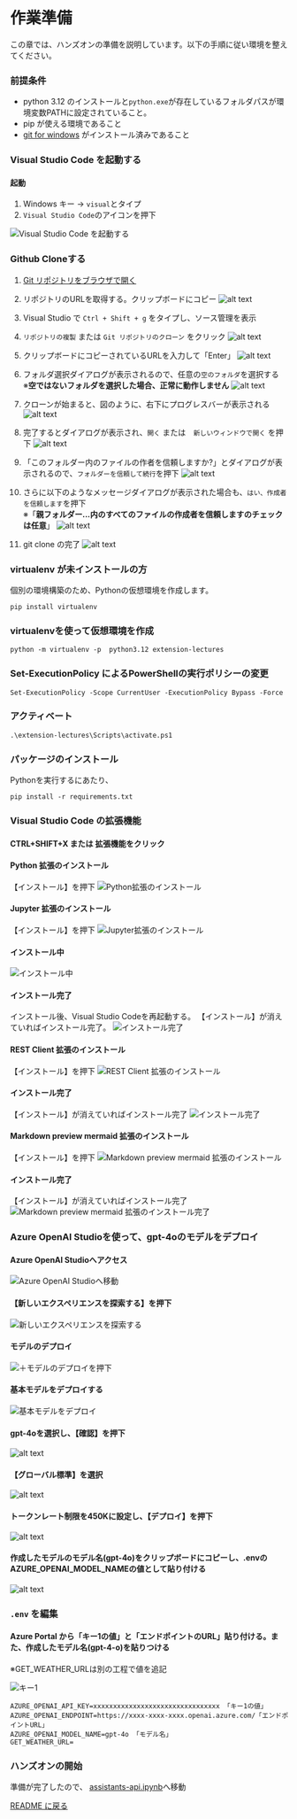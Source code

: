 # 作業準備
この章では、ハンズオンの準備を説明しています。以下の手順に従い環境を整えてください。
### 前提条件
- python 3.12 のインストールと` python.exe `が存在しているフォルダパスが環境変数PATHに設定されていること。
- pip が使える環境であること 
- [git for windows](https://gitforwindows.org/) がインストール済みであること

### Visual Studio Code を起動する
#### 起動

1. Windows キー -> `visual`とタイプ
1. `Visual Studio Code`のアイコンを押下

![Visual Studio Code を起動する](./images/launch-vscode.png)


### Github Cloneする

1. [Git リポジトリをブラウザで開く](https://github.com/tsukashusan/assistants-api-sample-using-python)

1. リポジトリのURLを取得する。クリップボードにコピー
![alt text](./images/git-get-repository-url.png)

1. Visual Studio で `Ctrl + Shift + g` をタイプし、ソース管理を表示

1. `リポジトリの複製` または `Git リポジトリのクローン` をクリック
![alt text](./images/git-clone-open.png)

1. クリップボードにコピーされているURLを入力して「Enter」
![alt text](./images/git-get-repository-url-enter.png)

1. フォルダ選択ダイアログが表示されるので、任意の`空のフォルダ`を選択する</br>※__空ではないフォルダを選択した場合、正常に動作しません__
![alt text](./images/git-get-repository-choice-folder.png)

1. クローンが始まると、図のように、右下にプログレスバーが表示される
![alt text](./images/git-get-repository-clone-in-progress.png)

1. 完了するとダイアログが表示され、`開く` または　`新しいウィンドウで開く` を押下
![alt text](./images/git-get-repository-open-folder.png)

1. 「このフォルダー内のファイルの作者を信頼しますか?」とダイアログが表示されるので、`フォルダーを信頼して続行`を押下
![alt text](./images/git-get-repository-trust-folder.png)

1. さらに以下のようなメッセージダイアログが表示された場合も、`はい、作成者を信頼します`を押下</br>※「__親フォルダー...内のすべてのファイルの作成者を信頼しますのチェックは任意__」
![alt text](./images/git-get-repository-trust-author.png)

1. git clone の完了
![alt text](./images/git-get-repository-complete-clone.png)

### virtualenv が未インストールの方
個別の環境構築のため、Pythonの仮想環境を作成します。
```pwsh
pip install virtualenv
```
### virtualenvを使って仮想環境を作成
```pwsh
python -m virtualenv -p  python3.12 extension-lectures
```

### Set-ExecutionPolicy によるPowerShellの実行ポリシーの変更
```pwsh
Set-ExecutionPolicy -Scope CurrentUser -ExecutionPolicy Bypass -Force
```


### アクティベート
```pwsh
.\extension-lectures\Scripts\activate.ps1
```

### パッケージのインストール
Pythonを実行するにあたり、
```pwsh
pip install -r requirements.txt
```

### Visual Studio Code の拡張機能
#### CTRL+SHIFT+X または 拡張機能をクリック

#### Python 拡張のインストール
【インストール】を押下
![Python拡張のインストール](./images/extension-python.png)

#### Jupyter 拡張のインストール
【インストール】を押下
![Jupyter拡張のインストール](./images/extension-jupyter.png)

#### インストール中
![インストール中](images/extension-install.png)

#### インストール完了
インストール後、Visual Studio Codeを再起動する。
【インストール】が消えていればインストール完了。
![インストール完了](images/extension-python-complete.png)

#### REST Client 拡張のインストール
【インストール】を押下
![REST Client 拡張のインストール](./images/extension-REST-API.png)

#### インストール完了
【インストール】が消えていればインストール完了
![インストール完了](./images/extension-REST-API-completed.png)


#### Markdown preview mermaid 拡張のインストール
【インストール】を押下
![Markdown preview mermaid 拡張のインストール](./images/extension-mermaid.png)

#### インストール完了
【インストール】が消えていればインストール完了
![Markdown preview mermaid 拡張のインストール完了](./images/extension-mermaid-completed.png)


### Azure OpenAI Studioを使って、gpt-4oのモデルをデプロイ
#### Azure OpenAI Studioへアクセス

![Azure OpenAI Studioへ移動](./images/move-openai-studio.png)

#### 【新しいエクスペリエンスを探索する】を押下

![新しいエクスペリエンスを探索する](./images/new-experience.png)

#### モデルのデプロイ

![＋モデルのデプロイを押下](./images/modeldeploy-1.png)
#### 基本モデルをデプロイする

![基本モデルをデプロイ](./images/modeldeploy-2.png)
#### gpt-4oを選択し、【確認】を押下

![alt text](./images/selection-gpt4-o.png)

#### 【グローバル標準】を選択

![alt text](images/selection-global.png)

####  トークンレート制限を450Kに設定し、【デプロイ】を押下

![alt text](images/token-rate-450K.png)

#### 作成したモデルのモデル名(gpt-4o)をクリップボードにコピーし、.envのAZURE_OPENAI_MODEL_NAMEの値として貼り付ける

![alt text](images/model-name.png)


### ` .env ` を編集
#### Azure Portal から「キー1の値」と「エンドポイントのURL」貼り付ける。また、作成したモデル名(gpt-4-o)を貼りつける

※GET_WEATHER_URLは別の工程で値を追記

![キー1](images/key-endpoint.png)
```python:.env
AZURE_OPENAI_API_KEY=xxxxxxxxxxxxxxxxxxxxxxxxxxxxxxxx 「キー1の値」
AZURE_OPENAI_ENDPOINT=https://xxxx-xxxx-xxxx.openai.azure.com/「エンドポイントURL」
AZURE_OPENAI_MODEL_NAME=gpt-4o 「モデル名」
GET_WEATHER_URL=
```

### ハンズオンの開始
準備が完了したので、
[assistants-api.ipynb](../assistants-api.ipynb)へ移動

[README に戻る](../README.markdown)
